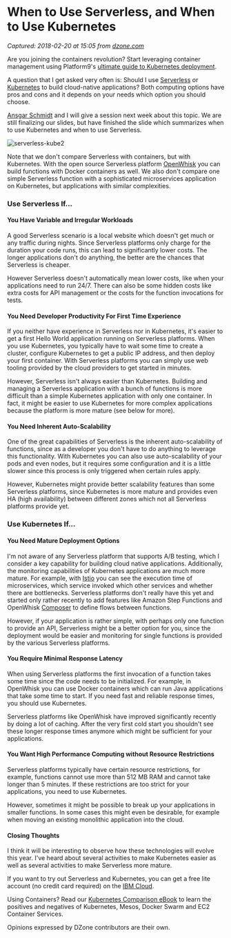# When to Use Serverless, and When to Use Kubernetes

_Captured: 2018-02-20 at 15:05 from [dzone.com](https://dzone.com/articles/when-to-use-serverless-when-to-use-kubernetes?edition=362118&utm_source=Zone%20Newsletter&utm_medium=email&utm_campaign=cloud%202018-02-20)_

Are you joining the containers revolution? Start leveraging container management using Platform9's [ultimate guide to Kubernetes deployment](https://dzone.com/go?i=243221&u=https%3A%2F%2Fget.platform9.com%2Fjzlp-kubernetes-deployment-models-the-ultimate-guide%2F).

A question that I get asked very often is: Should I use [Serverless](https://en.wikipedia.org/wiki/Serverless_computing) or [Kubernetes](https://kubernetes.io/) to build cloud-native applications? Both computing options have pros and cons and it depends on your needs which option you should choose.

[Ansgar Schmidt](https://ansi.23-5.eu/) and I will give a session next week about this topic. We are still finalizing our slides, but have finished the slide which summarizes when to use Kubernetes and when to use Serverless.

![serverless-kube2](http://heidloff.net/wp-content/uploads/2018/02/serverless-kube2.png)

Note that we don't compare Serverless with containers, but with Kubernetes. With the open source Serverless platform [OpenWhisk](https://openwhisk.apache.org/) you can build functions with Docker containers as well. We also don't compare one simple Serverless function with a sophisticated microservices application on Kubernetes, but applications with similar complexities.

### **Use Serverless If...**

#### You Have Variable and Irregular Workloads

A good Serverless scenario is a local website which doesn't get much or any traffic during nights. Since Serverless platforms only charge for the duration your code runs, this can lead to significantly lower costs. The longer applications don't do anything, the better are the chances that Serverless is cheaper.

However Serverless doesn't automatically mean lower costs, like when your applications need to run 24/7. There can also be some hidden costs like extra costs for API management or the costs for the function invocations for tests.

#### You Need Developer Productivity For First Time Experience

If you neither have experience in Serverless nor in Kubernetes, it's easier to get a first Hello World application running on Serverless platforms. When you use Kubernetes, you typically have to wait some time to create a cluster, configure Kubernetes to get a public IP address, and then deploy your first container. With Serverless platforms you can simply use web tooling provided by the cloud providers to get started in minutes.

However, Serverless isn't always easier than Kubernetes. Building and managing a Serverless application with a bunch of functions is more difficult than a simple Kubernetes application with only one container. In fact, it might be easier to use Kubernetes for more complex applications because the platform is more mature (see below for more).

#### You Need Inherent Auto-Scalability

One of the great capabilities of Serverless is the inherent auto-scalability of functions, since as a developer you don't have to do anything to leverage this functionality. With Kubernetes you can also use auto-scalability of your pods and even nodes, but it requires some configuration and it is a little slower since this process is only triggered when certain rules apply.

However, Kubernetes might provide better scalability features than some Serverless platforms, since Kubernetes is more mature and provides even HA (high availability) between different zones which not all Serverless platforms provide yet.

### **Use Kubernetes If...**

#### You Need Mature Deployment Options

I'm not aware of any Serverless platform that supports A/B testing, which I consider a key capability for building cloud native applications. Additionally, the monitoring capabilities of Kubernetes applications are much more mature. For example, with [Istio](https://istio.io/) you can see the execution time of microservices, which service invoked which other services and whether there are bottlenecks. Serverless platforms don't really have this yet and started only rather recently to add features like Amazon Step Functions and OpenWhisk [Composer](https://github.com/ibm-functions/composer) to define flows between functions.

However, if your application is rather simple, with perhaps only one function to provide an API, Serverless might be a better option for you, since the deployment would be easier and monitoring for single functions is provided by the various Serverless platforms.

#### You Require Minimal Response Latency

When using Serverless platforms the first invocation of a function takes some time since the code needs to be initialized. For example, in OpenWhisk you can use Docker containers which can run Java applications that take some time to start. If you need fast and reliable response times, you should use Kubernetes.

Serverless platforms like OpenWhisk have improved significantly recently by doing a lot of caching. After the very first cold start you shouldn't see these longer response times anymore which might be sufficient for your applications.

#### You Want High Performance Computing without Resource Restrictions

Serverless platforms typically have certain resource restrictions, for example, functions cannot use more than 512 MB RAM and cannot take longer than 5 minutes. If these restrictions are too strict for your applications, you need to use Kubernetes.

However, sometimes it might be possible to break up your applications in smaller functions. In some cases this might even be desirable, for example when moving an existing monolithic application into the cloud.

#### **Closing Thoughts**

I think it will be interesting to observe how these technologies will evolve this year. I've heard about several activities to make Kubernetes easier as well as several activities to make Serverless more mature.

If you want to try out Serverless and Kubernetes, you can get a free lite account (no credit card required) on the [IBM Cloud](https://ibm.biz/oop2018).

Using Containers? Read our [Kubernetes Comparison eBook](https://dzone.com/go?i=243223&u=https%3A%2F%2Fget.platform9.com%2Fjzlp-kubernetes-comparison-ebook%2F) to learn the positives and negatives of Kubernetes, Mesos, Docker Swarm and EC2 Container Services.

Opinions expressed by DZone contributors are their own.
